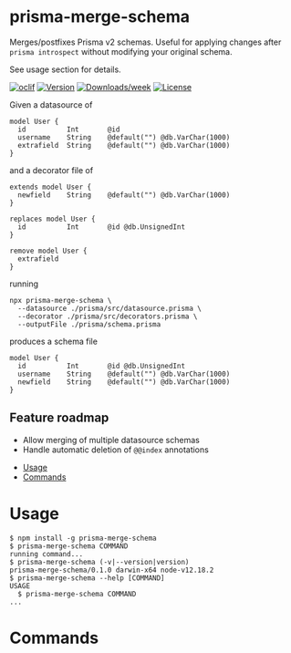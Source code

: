 prisma-merge-schema
===================

Merges/postfixes Prisma v2 schemas. Useful for applying changes after `prisma introspect` without modifying your original schema. 

See usage section for details.

[![oclif](https://img.shields.io/badge/cli-oclif-brightgreen.svg)](https://oclif.io)
[![Version](https://img.shields.io/npm/v/prisma-merge-schema.svg)](https://npmjs.org/package/prisma-merge-schema)
[![Downloads/week](https://img.shields.io/npm/dw/prisma-merge-schema.svg)](https://npmjs.org/package/prisma-merge-schema)
[![License](https://img.shields.io/npm/l/prisma-merge-schema.svg)](https://github.com/smcelhinney/prisma-merge-schema/blob/main/package.json)

Given a datasource of 

```prisma
model User {
  id          Int       @id
  username    String    @default("") @db.VarChar(1000)
  extrafield  String    @default("") @db.VarChar(1000)
}
```

and a decorator file of 

```prisma
extends model User {
  newfield    String    @default("") @db.VarChar(1000)
}

replaces model User {
  id          Int       @id @db.UnsignedInt
}

remove model User {
  extrafield
}
```

running

```shell
npx prisma-merge-schema \
  --datasource ./prisma/src/datasource.prisma \
  --decorator ./prisma/src/decorators.prisma \
  --outputFile ./prisma/schema.prisma
```

produces a schema file

```prisma
model User {
  id          Int       @id @db.UnsignedInt
  username    String    @default("") @db.VarChar(1000)
  newfield    String    @default("") @db.VarChar(1000)
}
```

## Feature roadmap

* Allow merging of multiple datasource schemas 
* Handle automatic deletion of `@@index` annotations


<!-- toc -->
* [Usage](#usage)
* [Commands](#commands)
<!-- tocstop -->
# Usage
<!-- usage -->
```sh-session
$ npm install -g prisma-merge-schema
$ prisma-merge-schema COMMAND
running command...
$ prisma-merge-schema (-v|--version|version)
prisma-merge-schema/0.1.0 darwin-x64 node-v12.18.2
$ prisma-merge-schema --help [COMMAND]
USAGE
  $ prisma-merge-schema COMMAND
...
```
<!-- usagestop -->
# Commands
<!-- commands -->

<!-- commandsstop -->
